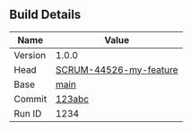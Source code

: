 <h2>Build Details</h2>

| Name     |       Value      |
|----------|------------------|
| Version  | 1.0.0 |
| Head     | [SCRUM-44526-my-feature](https://github.com/greggbjensen/prdeploy-example-repo/tree/SCRUM-44526-my-feature) |
| Base     | [main](https://github.com/greggbjensen/prdeploy-example-repo/tree/main) |
| Commit   | [123abc](https://github.com/greggbjensen/prdeploy-example-repo/commit/123abc) |
| Run ID   | 1234   |

